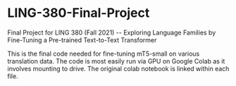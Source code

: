 # LING-380-Final-Project
Final Project for LING 380 (Fall 2021) -- Exploring Language Families by Fine-Tuning a Pre-trained Text-to-Text Transformer

This is the final code needed for fine-tuning mT5-small on various translation data. The code is most easily run via GPU on Google Colab as it involves mounting to drive. The original colab notebook is linked within each file. 
